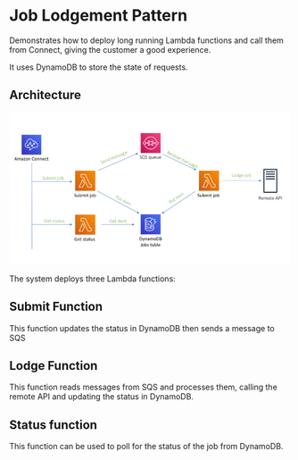 # Job Lodgement Pattern

Demonstrates how to deploy long running Lambda functions and call them from Connect, giving the customer a good experience.

It uses DynamoDB to store the state of requests.

## Architecture

![](design.png)

The system deploys three Lambda functions:

## Submit Function

This function updates the status in DynamoDB then sends a message to SQS

## Lodge Function

This function reads messages from SQS and processes them, calling the remote API and updating the status in DynamoDB.

## Status function

This function can be used to poll for the status of the job from DynamoDB.
	